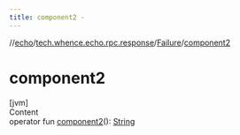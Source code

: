 ```yaml
---
title: component2 -
---
```

//[echo](../../index.md)/[tech.whence.echo.rpc.response](../index.md)/[Failure](index.md)/[component2](component2.md)



# component2  
[jvm]  
Content  
operator fun [component2](component2.md)(): [String](https://kotlinlang.org/api/latest/jvm/stdlib/kotlin/-string/index.html)  



